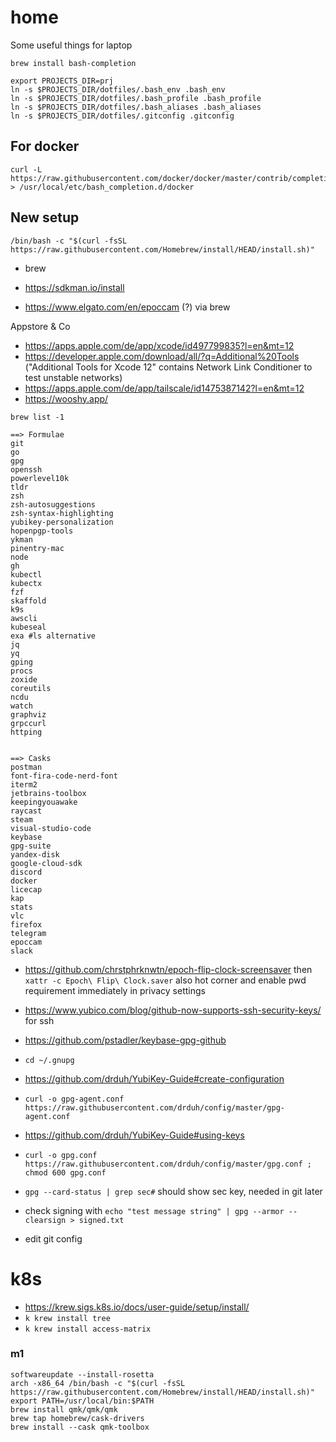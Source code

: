 # home
Some useful things for laptop


```
brew install bash-completion
```


```
export PROJECTS_DIR=prj
ln -s $PROJECTS_DIR/dotfiles/.bash_env .bash_env
ln -s $PROJECTS_DIR/dotfiles/.bash_profile .bash_profile
ln -s $PROJECTS_DIR/dotfiles/.bash_aliases .bash_aliases
ln -s $PROJECTS_DIR/dotfiles/.gitconfig .gitconfig
```


## For docker

```
curl -L https://raw.githubusercontent.com/docker/docker/master/contrib/completion/bash/docker > /usr/local/etc/bash_completion.d/docker
```


## New setup

```
/bin/bash -c "$(curl -fsSL https://raw.githubusercontent.com/Homebrew/install/HEAD/install.sh)"
```

- brew
- https://sdkman.io/install

- https://www.elgato.com/en/epoccam (?) via brew

Appstore & Co
- https://apps.apple.com/de/app/xcode/id497799835?l=en&mt=12
- https://developer.apple.com/download/all/?q=Additional%20Tools ("Additional Tools for Xcode 12" contains Network Link Conditioner to test unstable networks)
- https://apps.apple.com/de/app/tailscale/id1475387142?l=en&mt=12
- https://wooshy.app/

`brew list -1`

```
==> Formulae
git
go
gpg
openssh
powerlevel10k
tldr
zsh
zsh-autosuggestions
zsh-syntax-highlighting
yubikey-personalization 
hopenpgp-tools 
ykman 
pinentry-mac
node
gh
kubectl
kubectx
fzf
skaffold
k9s
awscli
kubeseal
exa #ls alternative
jq
yq
gping
procs
zoxide
coreutils
ncdu
watch
graphviz
grpccurl
httping


==> Casks
postman
font-fira-code-nerd-font
iterm2
jetbrains-toolbox
keepingyouawake
raycast
steam
visual-studio-code
keybase
gpg-suite
yandex-disk
google-cloud-sdk
discord
docker
licecap
kap
stats
vlc
firefox
telegram
epoccam
slack
```

- https://github.com/chrstphrknwtn/epoch-flip-clock-screensaver then `xattr -c Epoch\ Flip\ Clock.saver` also hot corner and enable pwd requirement immediately in privacy settings
- https://www.yubico.com/blog/github-now-supports-ssh-security-keys/ for ssh

- https://github.com/pstadler/keybase-gpg-github
- `cd ~/.gnupg`
- https://github.com/drduh/YubiKey-Guide#create-configuration
- `curl -o gpg-agent.conf https://raw.githubusercontent.com/drduh/config/master/gpg-agent.conf`
- https://github.com/drduh/YubiKey-Guide#using-keys
- `curl -o gpg.conf https://raw.githubusercontent.com/drduh/config/master/gpg.conf ; chmod 600 gpg.conf`
- `gpg --card-status | grep sec#` should show sec key, needed in git later
- check signing with `echo "test message string" | gpg --armor --clearsign > signed.txt`

- edit git config

# k8s
- https://krew.sigs.k8s.io/docs/user-guide/setup/install/
- `k krew install tree`
- `k krew install access-matrix`

### m1

```
softwareupdate --install-rosetta
arch -x86_64 /bin/bash -c "$(curl -fsSL https://raw.githubusercontent.com/Homebrew/install/HEAD/install.sh)"
export PATH=/usr/local/bin:$PATH
brew install qmk/qmk/qmk
brew tap homebrew/cask-drivers
brew install --cask qmk-toolbox
```
